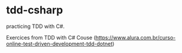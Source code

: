 # tdd-csharp
practicing TDD with C#.


Exercices from TDD with C# Couse (https://www.alura.com.br/curso-online-test-driven-development-tdd-dotnet)
